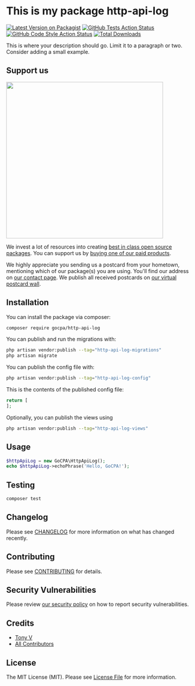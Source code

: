 # This is my package http-api-log

[![Latest Version on Packagist](https://img.shields.io/packagist/v/gocpa/http-api-log.svg?style=flat-square)](https://packagist.org/packages/gocpa/http-api-log)
[![GitHub Tests Action Status](https://img.shields.io/github/actions/workflow/status/gocpa/http-api-log/run-tests.yml?branch=main&label=tests&style=flat-square)](https://github.com/gocpa/http-api-log/actions?query=workflow%3Arun-tests+branch%3Amain)
[![GitHub Code Style Action Status](https://img.shields.io/github/actions/workflow/status/gocpa/http-api-log/fix-php-code-style-issues.yml?branch=main&label=code%20style&style=flat-square)](https://github.com/gocpa/http-api-log/actions?query=workflow%3A"Fix+PHP+code+style+issues"+branch%3Amain)
[![Total Downloads](https://img.shields.io/packagist/dt/gocpa/http-api-log.svg?style=flat-square)](https://packagist.org/packages/gocpa/http-api-log)

This is where your description should go. Limit it to a paragraph or two. Consider adding a small example.

## Support us

[<img src="https://github-ads.s3.eu-central-1.amazonaws.com/http-api-log.jpg?t=1" width="419px" />](https://spatie.be/github-ad-click/http-api-log)

We invest a lot of resources into creating [best in class open source packages](https://spatie.be/open-source). You can support us by [buying one of our paid products](https://spatie.be/open-source/support-us).

We highly appreciate you sending us a postcard from your hometown, mentioning which of our package(s) you are using. You'll find our address on [our contact page](https://spatie.be/about-us). We publish all received postcards on [our virtual postcard wall](https://spatie.be/open-source/postcards).

## Installation

You can install the package via composer:

```bash
composer require gocpa/http-api-log
```

You can publish and run the migrations with:

```bash
php artisan vendor:publish --tag="http-api-log-migrations"
php artisan migrate
```

You can publish the config file with:

```bash
php artisan vendor:publish --tag="http-api-log-config"
```

This is the contents of the published config file:

```php
return [
];
```

Optionally, you can publish the views using

```bash
php artisan vendor:publish --tag="http-api-log-views"
```

## Usage

```php
$httpApiLog = new GoCPA\HttpApiLog();
echo $httpApiLog->echoPhrase('Hello, GoCPA!');
```

## Testing

```bash
composer test
```

## Changelog

Please see [CHANGELOG](CHANGELOG.md) for more information on what has changed recently.

## Contributing

Please see [CONTRIBUTING](CONTRIBUTING.md) for details.

## Security Vulnerabilities

Please review [our security policy](../../security/policy) on how to report security vulnerabilities.

## Credits

- [Tony V](https://github.com/gocpa)
- [All Contributors](../../contributors)

## License

The MIT License (MIT). Please see [License File](LICENSE.md) for more information.
